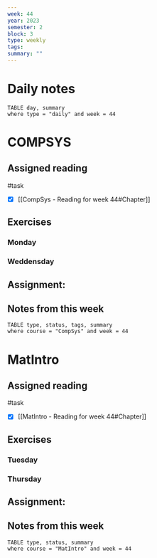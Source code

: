 ```yaml
---
week: 44
year: 2023
semester: 2
block: 3
type: weekly 
tags: 
summary: ""
---
```

# Daily notes
```dataview
TABLE day, summary 
where type = "daily" and week = 44
```
# COMPSYS
## Assigned reading
#task
 - [x] [[CompSys - Reading for week 44#Chapter]]
## Exercises 
### Monday
### Weddensday
## Assignment:

## Notes from this week
```dataview
TABLE type, status, tags, summary
where course = "CompSys" and week = 44
```

# MatIntro
## Assigned reading
#task
 - [x] [[MatIntro - Reading for week 44#Chapter]]

## Exercises 
### Tuesday
### Thursday
## Assignment:

## Notes from this week
```dataview
TABLE type, status, summary
where course = "MatIntro" and week = 44
```

